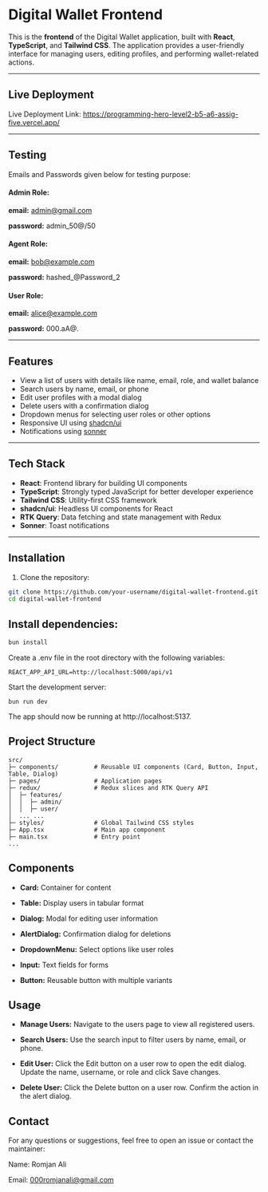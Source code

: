 # Digital Wallet Frontend

This is the **frontend** of the Digital Wallet application, built with **React**, **TypeScript**, and **Tailwind CSS**. The application provides a user-friendly interface for managing users, editing profiles, and performing wallet-related actions.

---

## Live Deployment 

Live Deployment Link: https://programming-hero-level2-b5-a6-assig-five.vercel.app/

---

## Testing

Emails and Passwords given below for testing purpose:

#### Admin Role:

**email:** admin@gmail.com

**password:** admin_50@/50

#### Agent Role:

**email:** bob@example.com

**password:** hashed_@Password_2

#### User Role:

**email:** alice@example.com

**password:** 000.aA@.

---

## Features

- View a list of users with details like name, email, role, and wallet balance
- Search users by name, email, or phone
- Edit user profiles with a modal dialog
- Delete users with a confirmation dialog
- Dropdown menus for selecting user roles or other options
- Responsive UI using [shadcn/ui](https://ui.shadcn.com/)
- Notifications using [sonner](https://sonner.vercel.app/)

---

## Tech Stack

- **React**: Frontend library for building UI components
- **TypeScript**: Strongly typed JavaScript for better developer experience
- **Tailwind CSS**: Utility-first CSS framework
- **shadcn/ui**: Headless UI components for React
- **RTK Query**: Data fetching and state management with Redux
- **Sonner**: Toast notifications

---

## Installation

1. Clone the repository:

```bash
git clone https://github.com/your-username/digital-wallet-frontend.git
cd digital-wallet-frontend
```

## Install dependencies:

```bash
bun install
```

Create a .env file in the root directory with the following variables:

```
REACT_APP_API_URL=http://localhost:5000/api/v1
```

Start the development server:

```
bun run dev
```

The app should now be running at http://localhost:5137.

## Project Structure

```
src/
├─ components/          # Reusable UI components (Card, Button, Input, Table, Dialog)
├─ pages/               # Application pages
├─ redux/               # Redux slices and RTK Query API
│  ├─ features/
│  │  ├─ admin/
│  │  ├─ user/
│  ... ...
├─ styles/              # Global Tailwind CSS styles
├─ App.tsx              # Main app component
├─ main.tsx             # Entry point
...
```

## Components

- **Card:** Container for content

- **Table:** Display users in tabular format

- **Dialog:** Modal for editing user information

- **AlertDialog:** Confirmation dialog for deletions

- **DropdownMenu:** Select options like user roles

- **Input:** Text fields for forms

- **Button:** Reusable button with multiple variants

## Usage

- **Manage Users:** Navigate to the users page to view all registered users.

- **Search Users:** Use the search input to filter users by name, email, or phone.

- **Edit User:** Click the Edit button on a user row to open the edit dialog. Update the name, username, or role and click Save changes.

- **Delete User:** Click the Delete button on a user row. Confirm the action in the alert dialog.


## Contact
For any questions or suggestions, feel free to open an issue or contact the maintainer:

Name: Romjan Ali

Email: 000romjanali@gmail.com